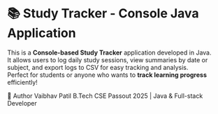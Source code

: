 
# 📚 Study Tracker - Console Java Application  

This is a **Console-based Study Tracker** application developed in Java.  
It allows users to log daily study sessions, view summaries by date or subject, and export logs to CSV for easy tracking and analysis.  
Perfect for students or anyone who wants to **track learning progress** efficiently!

🌟 Author
Vaibhav Patil
B.Tech CSE Passout 2025 | Java & Full-stack Developer
